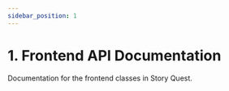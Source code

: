 ```yaml
---
sidebar_position: 1
---
```

# 1. Frontend API Documentation
Documentation for the frontend classes in Story Quest.